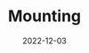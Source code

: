 ---
title: Mounting
date: 2022-12-03
url: solar-panels
service_image: /images/Mounting.jpg
service_title: Mounting
draft: false
type: services
---